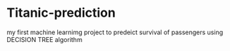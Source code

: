 # Titanic-prediction
my first machine learnimg project to predeict survival of passengers using DECISION TREE algorithm

